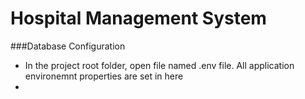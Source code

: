 # Hospital Management System

###Database Configuration
- In the project root folder, open file named .env file. All application environemnt properties are set in here
- 
 
